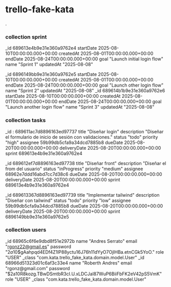 # trello-fake-kata
.

### collection sprint
_id
689613e4b9e31e360a9762e4
startDate
2025-08-10T00:00:00.000+00:00
createdAt
2025-08-01T00:00:00.000+00:00
endDate
2025-08-24T00:00:00.000+00:00
goal
"Launch initial login flow"
name
"Sprint 1"
updatedAt
"2025-08-08"

_id
6896149bb9e31e360a9762e5
startDate
2025-08-10T00:00:00.000+00:00
createdAt
2025-08-01T00:00:00.000+00:00
endDate
2025-08-24T00:00:00.000+00:00
goal
"Launch other login flow"
name
"Sprint 2"
updatedAt
"2025-08-08"
_id
689614b1b9e31e360a9762e6
startDate
2025-08-10T00:00:00.000+00:00
createdAt
2025-08-01T00:00:00.000+00:00
endDate
2025-08-24T00:00:00.000+00:00
goal
"Launch another login flow"
name
"Sprint 3"
updatedAt
"2025-08-08"

### collection tasks
_id : 689611ac7d8896163ed97737
title
"Diseñar login"
description
"Diseñar el formulario de inicio de sesión con validaciones."
status
"todo"
priority
"high"
assignee
59b99db5cfa9a34dcd7885b8
dueDate
2025-08-20T00:00:00.000+00:00
deliveryDate
2025-08-20T00:00:00.000+00:00
sprint
689613e4b9e31e360a9762e4

_id
689612ef7d8896163ed97738
title
"Diseñar front"
description
"Diseñar el from del usuario"
status
"inProgress"
priority
"medium"
assignee
68962e7ddd16abd7cc7d38c6
dueDate
2025-08-20T00:00:00.000+00:00
deliveryDate
2025-08-20T00:00:00.000+00:00
sprint
689613e4b9e31e360a9762e4

_id
689613367d8896163ed97739
title
"Implementar tailwind"
description
"Diseñar con tailwind"
status
"todo"
priority
"low"
assignee
59b99db5cfa9a34dcd7885b8
dueDate
2025-08-20T00:00:00.000+00:00
deliveryDate
2025-08-20T00:00:00.000+00:00
sprint
6896149bb9e31e360a9762e5

### collection users
_id
68965c6f6e9dbd8f51e2972b
name
"Andres Serrato"
email
"rgonz22@gmail.es"
password
"$2a$10$gAahpqd4EDf4Z1lP88yctu16J76h11dYyO7OjlHBa.etnCGk5YoO."
role
"USER"
_class
"com.kata.trello_fake_kata.domain.model.User"
_id
68966d51323d01c6af3c33e4
name
"Roberth Andres"
email
"rgonz@gmail.com"
password
"$2a$10$R8kozg.TBwDSmtbR3cI.U.xLDCJal87WuP6BiiFbFK2eV42pS5VmK"
role
"USER"
_class
"com.kata.trello_fake_kata.domain.model.User"